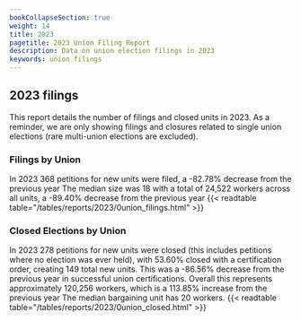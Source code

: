 ```yaml
---
bookCollapseSection: true
weight: 14
title: 2023
pagetitle: 2023 Union Filing Report
description: Data on union election filings in 2023
keywords: union filings
---
```


## 2023 filings

This report details the number of filings and closed units in 2023. As a reminder, we are only showing filings and closures related to single union elections (rare multi-union elections are excluded).

### Filings by Union
In 2023 368 petitions for new units were filed, a -82.78% decrease from the previous year The median size was 18 with a total of 24,522 workers across all units, a -89.40% decrease from the previous year
{{< readtable table="/tables/reports/2023/0union_filings.html" >}}

### Closed Elections by Union
In 2023 278 petitions for new units were closed (this includes petitions where no election was ever held), with 53.60% closed with a certification order, creating 149 total new units. This was a -86.56% decrease from the previous year in successful union certifications. Overall this represents approximately 120,256 workers, which is a 113.85% increase from the previous year The median bargaining unit has 20 workers.
{{< readtable table="/tables/reports/2023/0union_closed.html" >}}
